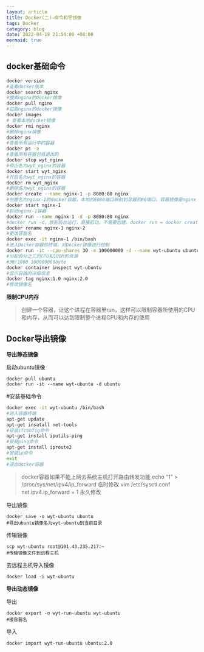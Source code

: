 ```yaml
---
layout: article
title: Docker(二)—命令和导镜像
tags: Docker
category: blog
date: 2022-04-19 21:54:00 +08:00
mermaid: true
---
```

## docker基础命令

```bash
docker version
#查看docker版本
docker search nginx
#搜索nginx的docker镜像
docker pull nginx
#拉取nginx的docker镜像
docker images
# 查看本地docker镜像
docker rmi nginx
#删除nginx镜像
docker ps
#查看所有运行中的容器
docker ps -a
#查看所有容器包括退出的
docker stop wyt_nginx
#停止名为wyt_nginx的容器
docker start wyt_nginx
#开启名为wyt_nginx的容器
docker rm wyt_nginx
#删除名为wyt_nginx的容器
docker create --name nginx-1 -p 8080:80 nginx
#创建名为nginx-1的docker容器，本地的8080端口映射到容器的80端口，容器镜像是nginx
docker start nginx-1
#启动nginx-1容器
docker run --name nginx-1 -d -p 8080:80 nginx
#docker run -d，放到后台运行，直接启动。不需要创建。docker run = docker create+docker start
docker rename nginx-1 nginx-2
#更改容器名
docker exec -it nginx-1 /bin/bash
#进入Docker容器的终端，对Docker镜像进行控制
docker run -it --cpu-shares 30 -m 100000000 -d --name wyt-ubuntu ubuntu
#分配百分之三的CPU和100M的资源
#30/1000 100000000byte
docker container inspect wyt-ubuntu
#显示容器的详细信息
docker tag nginx:1.0 nginx:2.0
#修改镜像名
```

**限制CPU内存**

> 创建一个容器，让这个进程在容器里run，这样可以限制容器所使用的CPU和内存，从而可以达到限制整个进程CPU和内存的使用

## Docker导出镜像
**导出静态镜像**

启动ubuntu镜像
```shell
docker pull ubuntu
docker run -it --name wyt-ubuntu -d ubuntu
```
#安装基础命令
```bash
docker exec -it wyt-ubuntu /bin/bash
#进入容器终端
apt-get update
apt-get insatall net-tools
#安装ifconfig命令
apt-get install iputils-ping
#安装ping命令
apt-get install iproute2
#安装ip命令
exit
#退出docker容器
```
> docker容器如果不能上网去系统主机打开路由转发功能
> echo “1” > /proc/sys/net/ipv4/ip_forward 临时修改
> vim /etc/sysctl.conf 
> net.ipv4.ip_forward = 1
> 永久修改

导出镜像
```shell
docker save -o wyt-ubuntu ubuntu
#导出ubuntu镜像名为wyt-ubuntu到当前目录
```
传输镜像

```shell
scp wyt-ubuntu root@101.43.235.217:~
#传输镜像文件到远程主机
```
去远程主机导入镜像

```shell
docker load -i wyt-ubuntu
```
**导出动态镜像**

导出

```shell
docker export -o wyt-run-ubuntu wyt-ubuntu
#接容器名
```
导入

```shell
docker import wyt-run-ubuntu ubuntu:2.0
```

